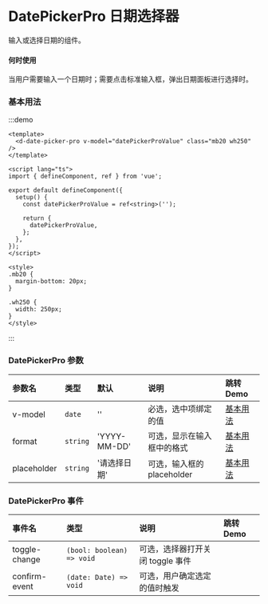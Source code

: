 # DatePickerPro 日期选择器

输入或选择日期的组件。

#### 何时使用

当用户需要输入一个日期时；需要点击标准输入框，弹出日期面板进行选择时。

### 基本用法

:::demo

```vue
<template>
  <d-date-picker-pro v-model="datePickerProValue" class="mb20 wh250" />
</template>

<script lang="ts">
import { defineComponent, ref } from 'vue';

export default defineComponent({
  setup() {
    const datePickerProValue = ref<string>('');

    return {
      datePickerProValue,
    };
  },
});
</script>

<style>
.mb20 {
  margin-bottom: 20px;
}

.wh250 {
  width: 250px;
}
</style>
```

:::

### DatePickerPro 参数

| 参数名      | 类型     | 默认         | 说明                       | 跳转 Demo                 |
| :---------- | :------- | :----------- | :------------------------- | :------------------------ |
| v-model     | `date`   | ''           | 必选，选中项绑定的值       | [基本用法](#基本用法)     |
| format      | `string` | 'YYYY-MM-DD' | 可选，显示在输入框中的格式 | [基本用法](#基本用法)     |
| placeholder | `string` | '请选择日期' | 可选，输入框的 placeholder | [基本用法](#可关闭的提示) |

### DatePickerPro 事件

| 事件名        | 类型                      | 说明                             | 跳转 Demo |
| :------------ | :------------------------ | :------------------------------- | :-------- |
| toggle-change | `(bool: boolean) => void` | 可选，选择器打开关闭 toggle 事件 |           |
| confirm-event | `(date: Date) => void`    | 可选，用户确定选定的值时触发     |           |
